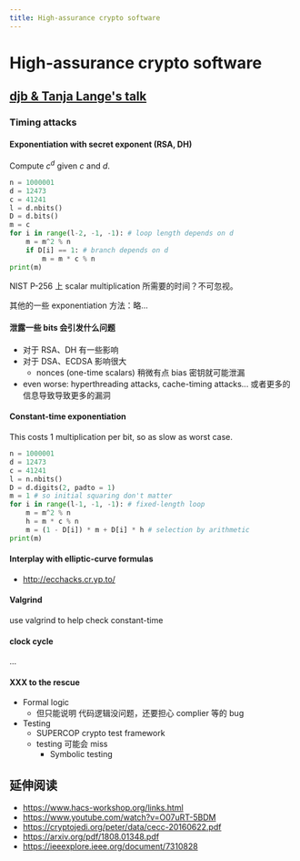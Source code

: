 ```yaml
---
title: High-assurance crypto software
---
```


# High-assurance crypto software

## [djb & Tanja Lange's talk](https://www.youtube.com/watch?v=O07uRT-5BDM)

### Timing attacks

#### Exponentiation with secret exponent (RSA, DH)
Compute $c^d$ given $c$ and $d$.
```py
n = 1000001
d = 12473
c = 41241
l = d.nbits()
D = d.bits()
m = c
for i in range(l-2, -1, -1): # loop length depends on d
    m = m^2 % n
    if D[i] == 1: # branch depends on d
        m = m * c % n
print(m)
```

NIST P-256 上 scalar multiplication 所需要的时间？不可忽视。

其他的一些 exponentiation 方法：略...

#### 泄露一些 bits 会引发什么问题
+ 对于 RSA、DH 有一些影响
+ 对于 DSA、ECDSA 影响很大
    * nonces (one-time scalars) 稍微有点 bias 密钥就可能泄漏
+ even worse: hyperthreading attacks, cache-timing attacks... 或者更多的信息导致导致更多的漏洞

#### Constant-time exponentiation
This costs 1 multiplication per bit, so as slow as worst case.

```py
n = 1000001
d = 12473
c = 41241
l = n.nbits()
D = d.digits(2, padto = 1)
m = 1 # so initial squaring don't matter
for i in range(l-1, -1, -1): # fixed-length loop
    m = m^2 % n
    h = m * c % n
    m = (1 - D[i]) * m + D[i] * h # selection by arithmetic
print(m)
```

#### Interplay with elliptic-curve formulas
+ http://ecchacks.cr.yp.to/

#### Valgrind
use valgrind to help check constant-time

#### clock cycle
...

#### XXX to the rescue
+ Formal logic
    * 但只能说明 代码逻辑没问题，还要担心 complier 等的 bug
+ Testing
    * SUPERCOP crypto test framework
    * testing 可能会 miss
        - Symbolic testing

## 延伸阅读

+ https://www.hacs-workshop.org/links.html
+ https://www.youtube.com/watch?v=O07uRT-5BDM
+ https://cryptojedi.org/peter/data/cecc-20160622.pdf
+ https://arxiv.org/pdf/1808.01348.pdf
+ https://ieeexplore.ieee.org/document/7310828